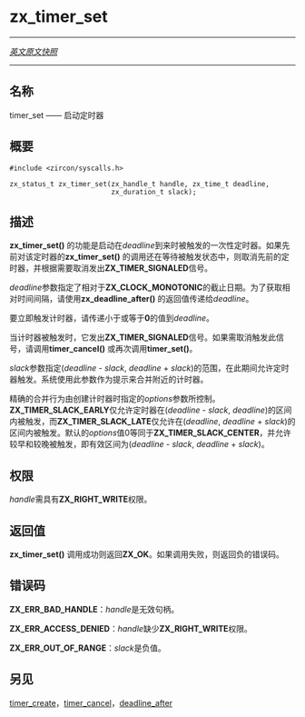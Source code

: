 # zx_timer_set
----

[*英文原文快照*](https://github.com/fuchsia-mirror/zircon/blob/00faaac908ed4c5a59bfab95b6831b33df6a5cb0/docs/syscalls/timer_set.md)

----
<!-- ## NAME -->
## 名称

<!-- timer_set - start a timer -->
timer_set —— 启动定时器

<!-- ## SYNOPSIS -->
## 概要

```
#include <zircon/syscalls.h>

zx_status_t zx_timer_set(zx_handle_t handle, zx_time_t deadline,
                         zx_duration_t slack);

```

<!-- ## DESCRIPTION -->
## 描述
<!-- 
**zx_timer_set**() starts a one-shot timer that will fire when
*deadline* passes. If a previous call to **zx_timer_set**() was
pending, the previous timer is canceled and
**ZX_TIMER_SIGNALED** is de-asserted as needed. -->
**zx_timer_set()** 的功能是启动在*deadline*到来时被触发的一次性定时器。如果先前对该定时器的**zx_timer_set()** 的调用还在等待被触发状态中，则取消先前的定时器，并根据需要取消发出**ZX_TIMER_SIGNALED**信号。

<!-- The *deadline* parameter specifies a deadline with respect to
**ZX_CLOCK_MONOTONIC**. To wait for a relative interval,
use **zx_deadline_after**() returned value in *deadline*. -->
*deadline*参数指定了相对于**ZX_CLOCK_MONOTONIC**的截止日期。为了获取相对时间间隔，请使用**zx_deadline_after()** 的返回值传递给*deadline*。

<!-- To fire the timer immediately pass a *deadline* less than or equal to **0**. -->
要立即触发计时器，请传递小于或等于**0**的值到*deadline*。
<!-- When the timer fires it asserts **ZX_TIMER_SIGNALED**. To de-assert this
signal call **timer_cancel**() or **timer_set**() again. -->
当计时器被触发时，它发出**ZX_TIMER_SIGNALED**信号。如果需取消触发此信号，请调用**timer_cancel()** 或再次调用**timer_set()**。

<!-- The *slack* parameter specifies a range from *deadline* - *slack* to
*deadline* + *slack* during which the timer is allowed to fire. The system
uses this parameter as a hint to coalesce nearby timers. -->
*slack*参数指定(*deadline* - *slack*, *deadline* + *slack*)的范围，在此期间允许定时器触发。系统使用此参数作为提示来合并附近的计时器。

<!-- 
The precise coalescing behavior is controlled by the *options* parameter
specified when the timer was created. **ZX_TIMER_SLACK_EARLY** allows only
firing in the *deadline* - *slack* interval and **ZX_TIMER_SLACK_LATE**
allows only firing in the *deadline* + *slack* interval. The default
option value of 0 is **ZX_TIMER_SLACK_CENTER** and allows both early and
late firing with an effective interval of *deadline* - *slack* to
*deadline* + *slack* -->
精确的合并行为由创建计时器时指定的*options*参数所控制。**ZX_TIMER_SLACK_EARLY**仅允许定时器在(*deadline* - *slack*, *deadline*)的区间内被触发，而**ZX_TIMER_SLACK_LATE**仅允许在(*deadline*, *deadline* + *slack*)的区间内被触发。默认的*options*值0等同于**ZX_TIMER_SLACK_CENTER**，并允许较早和较晚被触发，即有效区间为(*deadline* - *slack*, *deadline* + *slack*)。

<!-- ## RIGHTS -->
## 权限

<!-- *handle* must have **ZX_RIGHT_WRITE**. -->
*handle*需具有**ZX_RIGHT_WRITE**权限。


<!-- ## RETURN VALUE -->
## 返回值

<!-- **zx_timer_set**() returns **ZX_OK** on success.
In the event of failure, a negative error value is returned. -->
**zx_timer_set()** 调用成功则返回**ZX_OK**。如果调用失败，则返回负的错误码。

<!-- ## ERRORS -->
## 错误码

<!-- **ZX_ERR_BAD_HANDLE**  *handle* is not a valid handle. -->
**ZX_ERR_BAD_HANDLE**：*handle*是无效句柄。


<!-- **ZX_ERR_ACCESS_DENIED**  *handle* lacks the right **ZX_RIGHT_WRITE**. -->
**ZX_ERR_ACCESS_DENIED**：*handle*缺少**ZX_RIGHT_WRITE**权限。

<!-- **ZX_ERR_OUT_OF_RANGE**  *slack* is negative. -->
**ZX_ERR_OUT_OF_RANGE**：*slack*是负值。

<!-- ## SEE ALSO -->
## 另见

<!-- [timer_create](timer_create.md),
[timer_cancel](timer_cancel.md),
[deadline_after](deadline_after.md) -->

[timer_create](timer_create.md)，[timer_cancel](timer_cancel.md)，[deadline_after](deadline_after.md)
